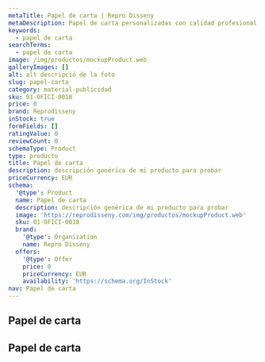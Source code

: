 ```yaml
---
metaTitle: Papel de carta | Repro Disseny
metaDescription: Papel de carta personalizadas con calidad profesional en Cataluña.
keywords:
  - papel de carta
searchTerms:
  - papel de carta
image: /img/productos/mockupProduct.web
galleryImages: []
alt: alt descripció de la foto
slug: papel-carta
category: material-publicidad
sku: 01-OFICI-0018
price: 0
brand: Reprodisseny
inStock: true
formFields: []
ratingValue: 0
reviewCount: 0
schemaType: Product
type: producto
title: Papel de carta
description: descripción genérica de mi producto para probar
priceCurrency: EUR
schema:
  '@type': Product
  name: Papel de carta
  description: descripción genérica de mi producto para probar
  image: 'https://reprodisseny.com/img/productos/mockupProduct.web'
  sku: 01-OFICI-0018
  brand:
    '@type': Organization
    name: Repro Disseny
  offers:
    '@type': Offer
    price: 0
    priceCurrency: EUR
    availability: 'https://schema.org/InStock'
nav: Papel de carta
---
```


## Papel de carta

## Papel de carta
